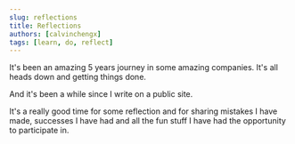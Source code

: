 ```yaml
---
slug: reflections
title: Reflections
authors: [calvinchengx]
tags: [learn, do, reflect]
---
```


It's been an amazing 5 years journey in some amazing companies.  It's all heads down and getting things done.

And it's been a while since I write on a public site.

It's a really good time for some reflection and for sharing mistakes I have made, successes I have had and all the fun stuff I have had the opportunity to participate in.

